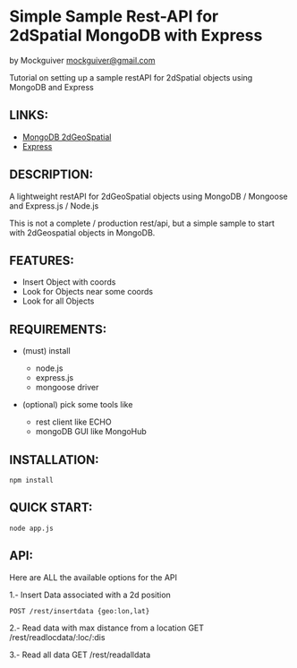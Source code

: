 # Simple Sample Rest-API for 2dSpatial MongoDB with Express

by Mockguiver <mockguiver@gmail.com>

Tutorial on setting up a sample restAPI for 2dSpatial objects using MongoDB and Express

## LINKS:

* [MongoDB 2dGeoSpatial](http://docs.mongodb.org/manual/core/geospatial-indexes/)
* [Express](http://http://expressjs.com)

## DESCRIPTION:

A lightweight restAPI for 2dGeoSpatial objects using MongoDB / Mongoose and Express.js / Node.js

This is not a complete / production rest/api, but a simple sample to start with 2dGeospatial objects in MongoDB.

## FEATURES:

* Insert Object with coords
* Look for Objects near some coords
* Look for all Objects

## REQUIREMENTS:

* (must) install
  - node.js
  - express.js
  - mongoose driver

* (optional) pick some tools like
  - rest client like ECHO 
  - mongoDB GUI like MongoHub 

## INSTALLATION:

    npm install

## QUICK START:

    node app.js


## API:

Here are ALL the available options for the API

1.- Insert Data associated with a 2d position

    POST /rest/insertdata {geo:lon,lat}

2.- Read data with max distance <dis> from a location <loc>
    GET /rest/readlocdata/:loc/:dis

3.- Read all data 
    GET /rest/readalldata